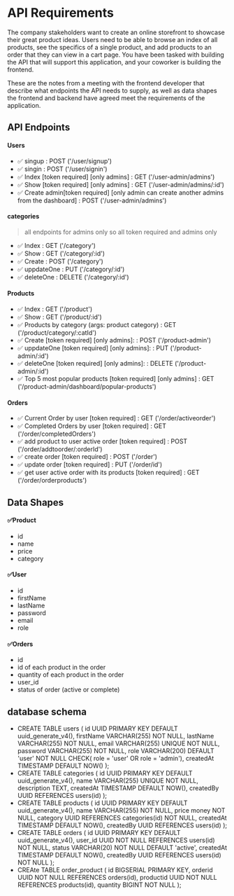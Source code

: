 # API Requirements
The company stakeholders want to create an online storefront to showcase their great product ideas. Users need to be able to browse an index of all products, see the specifics of a single product, and add products to an order that they can view in a cart page. You have been tasked with building the API that will support this application, and your coworker is building the frontend.

These are the notes from a meeting with the frontend developer that describe what endpoints the API needs to supply, as well as data shapes the frontend and backend have agreed meet the requirements of the application. 

## API Endpoints
#### Users
- ✅ singup : POST ('/user/signup')
- ✅ singin : POST ('/user/signin')
- ✅ Index [token required] [only admins] : GET ('/user-admin/admins')
- ✅ Show [token required] [only admins] : GET ('/user-admin/admins/:id')
- ✅ Create admin[token required] [only admin can create another admins from the dashboard] : POST ('/user-admin/admins')
#### categories
> all endpoints for admins only so all token required and admins only
- ✅ Index : GET ('/category')
- ✅ Show : GET ('/category/:id') 
- ✅ Create : POST ('/category')
- ✅ uppdateOne : PUT ('/category/:id')
- ✅ deleteOne : DELETE ('/category/:id')
#### Products
- ✅ Index : GET ('/product')
- ✅ Show : GET ('/product/:id') 
- ✅ Products by category (args: product category) : GET ('/product/category/:catId')
- ✅ Create [token required] [only admins]:  : POST ('/product-admin')
- ✅ uppdateOne [token required] [only admins]:  : PUT ('/product-admin/:id')
- ✅ deleteOne [token required] [only admins]:  : DELETE ('/product-admin/:id')
- ✅ Top 5 most popular products [token required] [only admins] : GET ('/product-admin/dashboard/popular-products') 

#### Orders
- ✅ Current Order by user [token required] : GET ('/order/activeorder')
- ✅ Completed Orders by user [token required] : GET ('/order/completedOrders')
- ✅ add product to user active order [token required] : POST ('/order/addtoorder/:orderId')
- ✅ create order [token required] : POST ('/order')
- ✅ update order [token required] : PUT ('/order/id')
- ✅ get user active order with its products [token required] : GET ('/order/orderproducts')

## Data Shapes
#### ✅Product
-  id
- name
- price
- category

#### ✅User
- id
- firstName
- lastName
- password
- email
- role

#### ✅Orders
- id
- id of each product in the order
- quantity of each product in the order
- user_id
- status of order (active or complete)

## database schema
- CREATE TABLE users (
    id UUID PRIMARY KEY DEFAULT uuid_generate_v4(),
    firstName VARCHAR(255) NOT NULL,
    lastName VARCHAR(255) NOT NULL,
    email VARCHAR(255) UNIQUE NOT NULL,
    password VARCHAR(255) NOT NULL,
    role VARCHAR(200) DEFAULT 'user' NOT NULL CHECK( role = 'user' OR role = 'admin'),
    createdAt TIMESTAMP DEFAULT NOW()
);
- CREATE TABLE categories 
(
    id UUID PRIMARY KEY DEFAULT uuid_generate_v4(),
    name VARCHAR(255) UNIQUE NOT NULL,
    description TEXT,
    createdAt TIMESTAMP DEFAULT NOW(),
    createdBy UUID REFERENCES users(id)
);
- CREATE TABLE products (
    id UUID PRIMARY KEY DEFAULT uuid_generate_v4(),
    name VARCHAR(255) NOT NULL,
    price money NOT NULL,
    category UUID REFERENCES categories(id) NOT NULL,
    createdAt TIMESTAMP DEFAULT NOW(),
    createdBy UUID REFERENCES users(id)
);
- CREATE TABLE orders (
    id UUID PRIMARY KEY DEFAULT uuid_generate_v4(),
    user_id UUID NOT NULL REFERENCES users(id) NOT NULL,
    status VARCHAR(20) NOT NULL DEFAULT 'active',
    createdAt TIMESTAMP DEFAULT NOW(),
    createdBy UUID REFERENCES users(id) NOT NULL
);
- CREAte TABLE order_product 
(
    id BIGSERIAL PRIMARY KEY,
    orderid UUID NOT NULL REFERENCES orders(id),
    productid UUID NOT NULL REFERENCES products(id),
    quantity BIGINT NOT NULL
);